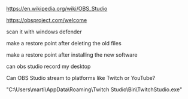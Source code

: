 

https://en.wikipedia.org/wiki/OBS_Studio

https://obsproject.com/welcome

scan it with windows defender

make a restore point after deleting the old files

make a restore point after installing the new software





can obs studio record my desktop



Can OBS Studio stream to platforms like Twitch or YouTube?






"C:\Users\marti\AppData\Roaming\Twitch Studio\Bin\TwitchStudio.exe"

